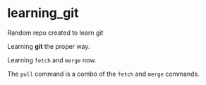 # learning_git

Random repo created to learn git

Learning **git** the proper way.

Learning `fetch` and `merge` now.

The `pull` command is a combo of the `fetch` and `merge` commands.
